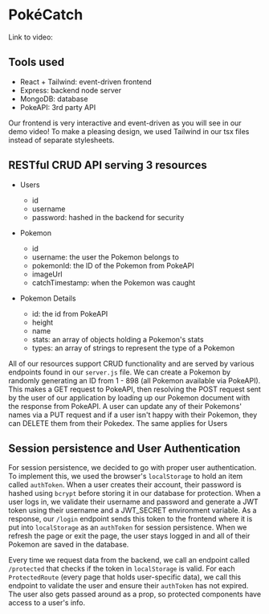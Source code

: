 # PokéCatch

Link to video: 

## Tools used
- React + Tailwind: event-driven frontend
- Express: backend node server
- MongoDB: database
- PokeAPI: 3rd party API

Our frontend is very interactive and event-driven as you will see in our demo video!
To make a pleasing design, we used Tailwind in our tsx files instead of separate stylesheets.

## RESTful CRUD API serving 3 resources
- Users
  - id
  - username
  - password: hashed in the backend for security
 
- Pokemon
  - id
  - username: the user the Pokemon belongs to
  - pokemonId: the ID of the Pokemon from PokeAPI
  - imageUrl
  - catchTimestamp: when the Pokemon was caught

- Pokemon Details
  - id: the id from PokeAPI
  - height
  - name
  - stats: an array of objects holding a Pokemon's stats
  - types: an array of strings to represent the type of a Pokemon
 
All of our resources support CRUD functionality and are served by various endpoints found in our `server.js` file. We can create a Pokemon by randomly generating an ID from 1 - 898 (all Pokemon available via PokeAPI). This makes a GET request to PokeAPI, then resolving the POST request sent by the user of our application by loading up our Pokemon document with the response from PokeAPI. A user can update any of their Pokemons' names via a PUT request and if a user isn't happy with their Pokemon, they can DELETE them from their Pokedex. The same applies for Users

## Session persistence and User Authentication
For session persistence, we decided to go with proper user authentication. To implement this, we used the browser's `localStorage` to hold an item called `authToken`. When a user creates their account, their password is hashed using `bcrypt` before storing it in our database for protection. When a user logs in, we validate their username and password and generate a JWT token using their username and a JWT_SECRET environment variable. As a response, our `/login` endpoint sends this token to the frontend where it is put into `localStorage` as an `authToken` for session persistence. When we refresh the page or exit the page, the user stays logged in and all of their Pokemon are saved in the database. 

Every time we request data from the backend, we call an endpoint called `/protected` that checks if the token in `localStorage` is valid. For each `ProtectedRoute` (every page that holds user-specific data), we call this endpoint to validate the user and ensure their `authToken` has not expired. The user also gets passed around as a prop, so protected components have access to a user's info.
